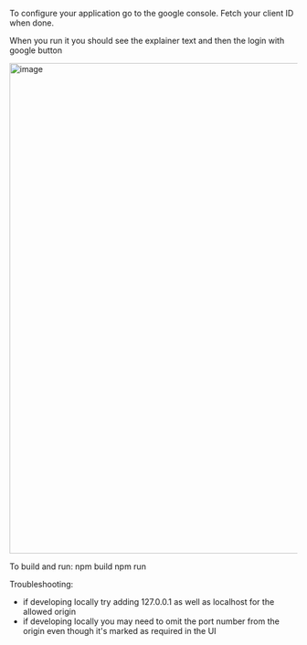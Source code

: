 To configure your application go to the google console. 
Fetch your client ID when done. 

When you run it you should see the explainer text and then the login with google button

<img width="859" alt="image" src="https://github.com/run-crash-run/googleAuth/assets/20382062/2cbd2833-ad42-4ccc-b9a4-43bcf7ddd394">

To build and run:
    npm build
    npm run 

Troubleshooting:
- if developing locally try adding 127.0.0.1 as well as localhost for the allowed origin
- if developing locally you may need to omit the port number from the origin even though it's marked as required in the UI 

